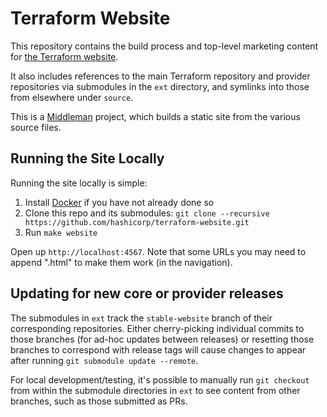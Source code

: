 # Terraform Website

This repository contains the build process and top-level marketing content
for [the Terraform website][terraform].

It also includes references to the main Terraform repository and provider
repositories via submodules in the `ext` directory, and symlinks into those
from elsewhere under `source`.

This is a [Middleman][middleman] project, which builds a static site from
the various source files.

[middleman]: https://www.middlemanapp.com
[terraform]: https://www.terraform.io

## Running the Site Locally

Running the site locally is simple:

1. Install [Docker](https://docs.docker.com/engine/installation/) if you have not already done so
2. Clone this repo and its submodules: `git clone --recursive https://github.com/hashicorp/terraform-website.git`
3. Run `make website`

Open up `http://localhost:4567`. Note that some URLs you may need to append
".html" to make them work (in the navigation).

## Updating for new core or provider releases

The submodules in `ext` track the `stable-website` branch of their
corresponding repositories. Either cherry-picking individual commits to those
branches (for ad-hoc updates between releases) or resetting those branches
to correspond with release tags will cause changes to appear after running
`git submodule update --remote`.

For local development/testing, it's possible to manually run `git checkout`
from within the submodule directories in `ext` to see content from other
branches, such as those submitted as PRs.
